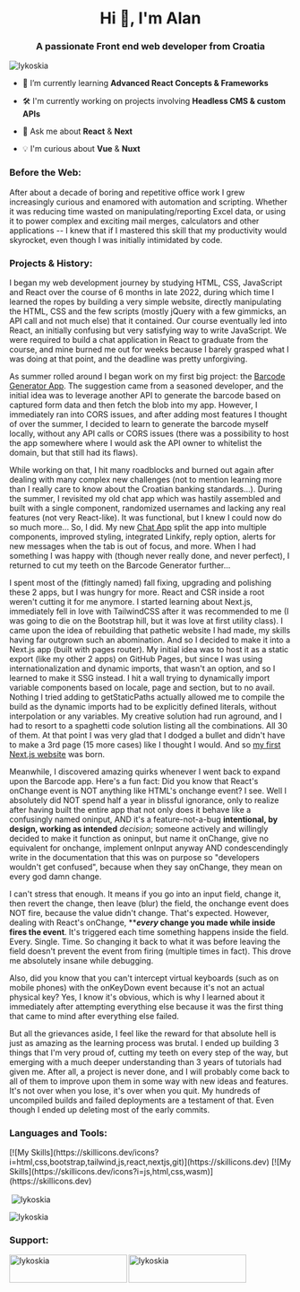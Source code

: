 <h1 align="center">Hi 👋, I'm Alan</h1>
<h3 align="center">A passionate Front end web developer from Croatia</h3>

<p align="left"> <img src="https://komarev.com/ghpvc/?username=lykoskia&label=Profile%20views&color=0e75b6&style=flat" alt="lykoskia" /> </p>

- 📖 I’m currently learning **Advanced React Concepts & Frameworks**

- 🛠️ I'm currently working on projects involving **Headless CMS & custom APIs**

- 💬 Ask me about **React** & **Next**

- 💡 I'm curious about **Vue** & **Nuxt**

<h3 align="left">Before the Web:</h3>
<p align="left">
After about a decade of boring and repetitive office work I grew increasingly curious and enamored with automation and scripting. Whether it was reducing time wasted on manipulating/reporting Excel data, or using it to power complex and exciting mail merges, calculators and other applications -- I knew that if I mastered this skill that my productivity would skyrocket, even though I was initially intimidated by code. 
</p>

<h3 align="left">Projects & History:</h3>
<p align="left">
I began my web development journey by studying HTML, CSS, JavaScript and React over the course of 6 months in late 2022, during which time I learned the ropes by building a very simple website, directly manipulating the HTML, CSS and the few scripts (mostly jQuery with a few gimmicks, an API call and not much else) that it contained. Our course eventually led into React, an initially confusing but very satisfying way to write JavaScript. We were required to build a chat application in React to graduate from the course, and mine burned me out for weeks because I barely grasped what I was doing at that point, and the deadline was pretty unforgiving.
</p>
<p align="left">
As summer rolled around I began work on my first big project: the <a href="https://github.com/Lykoskia/react-barcode-generator">Barcode Generator App</a>. The suggestion came from a seasoned developer, and the initial idea was to leverage another API to generate the barcode based on captured form data and then fetch the blob into my app. However, I immediately ran into CORS issues, and after adding most features I thought of over the summer, I decided to learn to generate the barcode myself locally, without any API calls or CORS issues (there was a possibility to host the app somewhere where I would ask the API owner to whitelist the domain, but that still had its flaws).  
</p>
<p align="left">
While working on that, I hit many roadblocks and burned out again after dealing with many complex new challenges (not to mention learning more than I really care to know about the Croatian banking standards...). During the summer, I revisited my old chat app which was hastily assembled and built with a single component, randomized usernames and lacking any real features (not very React-like). It was functional, but I knew I could now do so much more... So, I did. My new <a href="https://github.com/Lykoskia/react-chat">Chat App</a> split the app into multiple components, improved styling, integrated Linkify, reply option, alerts for new messages when the tab is out of focus, and more. When I had something I was happy with (though never really done, and never perfect), I returned to cut my teeth on the Barcode Generator further...
</p>
<p align="left">
I spent most of the (fittingly named) fall fixing, upgrading and polishing these 2 apps, but I was hungry for more. React and CSR inside a root weren't cutting it for me anymore. I started learning about Next.js, immediately fell in love with TailwindCSS after it was recommended to me (I was going to die on the Bootstrap hill, but it was love at first utility class). I came upon the idea of rebuilding that pathetic website I had made, my skills having far outgrown such an abomination. And so I decided to make it into a Next.js app (built with pages router). My initial idea was to host it as a static export (like my other 2 apps) on GitHub Pages, but since I was using internationalization and dynamic imports, that wasn't an option, and so I learned to make it SSG instead. I hit a wall trying to dynamically import variable components based on locale, page and section, but to no avail. Nothing I tried adding to getStaticPaths actually allowed me to compile the build as the dynamic imports had to be explicitly defined literals, without interpolation or any variables. My creative solution had run aground, and I had to resort to a spaghetti code solution listing all the combinations. All 30 of them. At that point I was very glad that I dodged a bullet and didn't have to make a 3rd page (15 more cases) like I thought I would. And so <a href="https://github.com/Lykoskia/next-pages-volker">my first Next.js website</a> was born.
</p>
<p align="left">Meanwhile, I discovered amazing quirks whenever I went back to expand upon the Barcode app. Here's a fun fact: Did you know that React's onChange event is NOT anything like HTML's onchange event? I see. Well I absolutely did NOT spend half a year in blissful ignorance, only to realize after having built the entire app that not only does it behave like a confusingly named oninput, AND it's a feature-not-a-bug <b>intentional, by design, working as intended</b> <i>decision</i>; someone actively and willingly decided to make it function as oninput, but name it onChange, give no equivalent for onchange, implement onInput anyway AND condescendingly write in the documentation that this was on purpose so "developers wouldn't get confused", because when they say onChange, they mean on every god damn change.</p>
<p align="left">I can't stress that enough. It means if you go into an input field, change it, then revert the change, then leave (blur) the field, the onchange event does NOT fire, because the value didn't change. That's expected. However, dealing with React's onChange, **<b><i>every</i> change you made while inside fires the event</b>. It's triggered each time something happens inside the field. Every. Single. Time. So changing it back to what it was before leaving the field doesn't prevent the event from firing (multiple times in fact). This drove me absolutely insane while debugging.</p>
<p align="left">Also, did you know that you can't intercept virtual keyboards (such as on mobile phones) with the onKeyDown event because it's not an actual physical key? Yes, I know it's obvious, which is why I learned about it immediately after attempting everything else because it was the first thing that came to mind after everything else failed.</p>

<p align="left">But all the grievances aside, I feel like the reward for that absolute hell is just as amazing as the learning process was brutal. I ended up building 3 things that I'm very proud of, cutting my teeth on every step of the way, but emerging with a much deeper understanding than 3 years of tutorials had given me. After all, a project is never done, and I will probably come back to all of them to improve upon them in some way with new ideas and features. It's not over when you lose, it's over when you quit. My hundreds of uncompiled builds and failed deployments are a testament of that. Even though I ended up deleting most of the early commits.</p>
  
<h3 align="left">Languages and Tools:</h3>
<p align="left"> 
[![My Skills](https://skillicons.dev/icons?i=html,css,bootstrap,tailwind,js,react,nextjs,git)](https://skillicons.dev)
[![My Skills](https://skillicons.dev/icons?i=js,html,css,wasm)](https://skillicons.dev)

<p>&nbsp;<img align="center" src="https://github-readme-stats.vercel.app/api?username=lykoskia&show_icons=true&locale=en" alt="lykoskia" /></p>

<p><img align="center" src="https://github-readme-streak-stats.herokuapp.com/?user=lykoskia&" alt="lykoskia" /></p>

<h3 align="left">Support:</h3>
<p><a href="https://www.buymeacoffee.com/lykoskia"> <img align="left" src="https://cdn.buymeacoffee.com/buttons/v2/default-yellow.png" height="50" width="210" alt="lykoskia" /></a><a href="https://ko-fi.com/lykoskia"> <img align="left" src="https://cdn.ko-fi.com/cdn/kofi3.png?v=3" height="50" width="210" alt="lykoskia" /></a></p><br><br>
